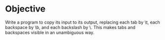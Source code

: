 # Objective

Write a program to copy its input to its output, replacing each tab by \t, each backspace by \b, and each backslash by \\. This makes tabs and backspaces visible in an unambiguous way.